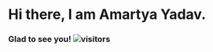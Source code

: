 # Hi there, I am Amartya Yadav.

### Glad to see you! ![visitors](https://visitor-badge.glitch.me/badge?page_id=page.id) 
